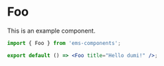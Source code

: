 # Foo

This is an example component.

```jsx
import { Foo } from 'ems-components';

export default () => <Foo title="Hello dumi!" />;
```
